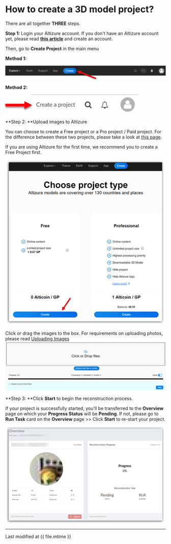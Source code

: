 # How to create a 3D model project?

There are all together **THREE** steps.

**Step 1:** Login your Altizure account. If you don't have an Altizure account yet, please read [**this article**](register.md) and create an account. 
  
  Then, go to **Create Project** in the main menu

**Method 1:**

![](../assets/eng-create.png)

**Method 2:**

![](../assets/eng-create-old.png)

**Step 2: **Upload images to Altizure

You can choose to create a Free project or a Pro project / Paid project. For the difference between these two projects, please take a look at [this page](https://site.altizure.com/pricing).

If you are using Altizure for the first time, we recommend you to create a Free Project first.

![](../assets/create-eng-upload-image.png)

Click or drag the images to the box. For requirements on uploading photos, please read [Uploading Images](questions-on-uploading-images.md)
![](../assets/create-upload-dragphotobox.png)

**Step 3: **Click **Start** to begin the reconstruction process. 

If your project is successfully started, you'll be transferred to the **Overview** page on which your **Progress Status** will be **Pending**. If not, please go to **Run Task** card on the **Overview** page &gt;&gt; Click **Start** to re-start your project.

![](../assets/create-overview-pending.png)

---

Last modified at {{ file.mtime }}


